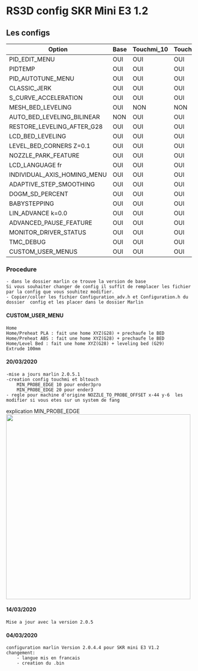 # RS3D config SKR Mini E3 1.2

## Les configs

   
 Option                         |Base      |Touchmi_10|Touchmi_20|Bltouch
 -------------------------------|----------|----------|----------|----------
 PID_EDIT_MENU                  |   OUI    |   OUI    |   OUI    |   OUI
 PIDTEMP                        |   OUI    |   OUI    |   OUI    |   OUI
 PID_AUTOTUNE_MENU              |   OUI    |   OUI    |   OUI    |   OUI
 CLASSIC_JERK                   |   OUI    |   OUI    |   OUI    |   OUI    
 S_CURVE_ACCELERATION           |   OUI    |   OUI    |   OUI    |   OUI
 MESH_BED_LEVELING              |   OUI    |   NON    |   NON    |   NON
 AUTO_BED_LEVELING_BILINEAR     |   NON    |   OUI    |   OUI    |   OUI
 RESTORE_LEVELING_AFTER_G28     |   OUI    |   OUI    |   OUI    |   OUI
 LCD_BED_LEVELING               |   OUI    |   OUI    |   OUI    |   OUI
 LEVEL_BED_CORNERS Z=0.1        |   OUI    |   OUI    |   OUI    |   OUI
 NOZZLE_PARK_FEATURE            |   OUI    |   OUI    |   OUI    |   OUI
 LCD_LANGUAGE fr                |   OUI    |   OUI    |   OUI    |   OUI
 INDIVIDUAL_AXIS_HOMING_MENU    |   OUI    |   OUI    |   OUI    |   OUI
 ADAPTIVE_STEP_SMOOTHING        |   OUI    |   OUI    |   OUI    |   OUI
 DOGM_SD_PERCENT                |   OUI    |   OUI    |   OUI    |   OUI
 BABYSTEPPING                   |   OUI    |   OUI    |   OUI    |   OUI
 LIN_ADVANCE k=0.0              |   OUI    |   OUI    |   OUI    |   OUI
 ADVANCED_PAUSE_FEATURE         |   OUI    |   OUI    |   OUI    |   OUI
 MONITOR_DRIVER_STATUS          |   OUI    |   OUI    |   OUI    |   OUI
 TMC_DEBUG                      |   OUI    |   OUI    |   OUI    |   OUI
 CUSTOM_USER_MENUS              |   OUI    |   OUI    |   OUI    |   OUI
### Procedure 
    - dans le dossier marlin ce trouve la version de base
    Si vous souhaiter changer de config il suffit de remplacer les fichier par la config que vous souhitez modifier. 
    - Copier/coller les fichier Configuration_adv.h et Configuration.h du dossier  config et les placer dans le dossier Marlin
    
#### CUSTOM_USER_MENU
    Home
    Home/Preheat PLA : fait une home XYZ(G28) + prechaufe le BED 
    Home/Preheat ABS : fait une home XYZ(G28) + prechaufe le BED 
    Home/Level Bed : fait une home XYZ(G28) + leveling bed (G29)
    Extrude 100mm   


#### 20/03/2020
    -mise a jours marlin 2.0.5.1
    -creation config touchmi et bltouch
        MIN_PROBE_EDGE 10 pour ender3pro
        MIN_PROBE_EDGE 20 pour ender3 
    - regle pour machine d'origine NOZZLE_TO_PROBE_OFFSET x-44 y-6  les modifier si vous etes sur un system de fang

explication MIN_PROBE_EDGE         
<img align="center" width=500 src="https://github.com/RepairSyl/Marlin_Partage/blob/master/MIN_PROBE_EDGE.PNG" />

#### 14/03/2020
    Mise a jour avec la version 2.0.5

#### 04/03/2020
    configuration marlin Version 2.0.4.4 pour SKR mini E3 V1.2 
    changement:
        - langue mis en francais
        - creation du .bin